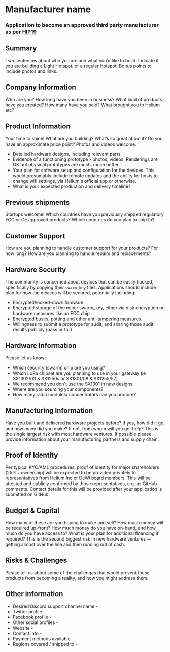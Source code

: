 # Manufacturer name
### Application to become an approved third party manufacturer as per [HIP19](https://github.com/helium/HIP/blob/master/0019-third-party-manufacturers.md)

## Summary

Two sentences about who you are and what you’d like to build. Indicate if you are building a Light Hotspot, or a regular Hotspot. Bonus points to include photos and links. 

## Company Information

Who are you? How long have you been in business? What kind of products have you created? How many have you sold? What brought you to Helium etc?

## Product Information

Your time to shine! What are you building? What’s so great about it? Do you have an approximate price point? Photos and videos welcome.

* Detailed hardware designs, including relevant parts
* Evidence of a functioning prototype - photos, videos. Renderings are OK but physical prototypes are much, much better.
* Your plan for software setup and configuration for the devices. This would presumably include remote updates and the ability for hosts to change wifi settings, via Helium's official app or otherwise.
* What is your expected production and delivery timeline?

## Previous shipments

Startups welcome! Which countries have you previously shipped regulatory FCC or CE approved products? Which countries do you plan to ship to? 

## Customer Support

How are you planning to handle customer support for your products? For how long? How are you planning to handle repairs and replacements?

## Hardware Security

The community is concerned about devices that can be easily hacked, specifically by copying their `swarm_key` files. Applications should include plan for how the devices will be secured, potentially including:

* Encrypted/locked-down firmware
* Encrypted storage of the miner swarm_key, either via disk encryption or hardware measures like an ECC chip
* Encrypted buses, potting and other anti-tampering measures.
* Willingness to submit a prototype for audit, and sharing those audit results publicly (pass or fail)

## Hardware Information

Please let us know:
* Which security (swarm) chip are you using?
* Which LoRa chipset are you planning to use in your gateway (ie SX1302/03 & SX1250s or SX1301/08 & SX1255/57)
* We recommend you don't use the SX1301 in new designs
* Where are you sourcing your components?
* How many radio modules/ concentrators can you procure?

## Manufacturing Information

Have you built and delivered hardware projects before? If yes, how did it go, and how many did you make? If not, from whom will you get help? This is the single largest risk with most hardware ventures. If possible please provide information about your manufacturing partners and supply chain.

## Proof of Identity

Per typical KYC/AML procedures, proof of identity for major shareholders (25%+ ownership) will be expected to be provided privately to representatives from Helium Inc or DeWi board members. This will be attested and publicly confirmed by those representatives, e.g. as GitHub comments. Contact details for this will be provided after your application is submitted on GitHub.

## Budget & Capital

How many of these are you hoping to make and sell? How much money will be required up-front? How much money do you have on-hand, and how much do you have access to? What is your plan for additional financing if required? This is the second biggest risk in new hardware ventures -- getting almost over the line and then running out of cash.

## Risks & Challenges

Please tell us about some of the challenges that would prevent these products from becoming a reality, and how you might address them.

## Other information

* Desired Discord support channel name - 
* Twitter profile - 
* Facebook profile - 
* Other social profiles - 
* Website -
* Contact info -
* Payment methods available - 
* Regions covered / shipped to - 
